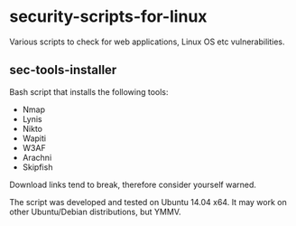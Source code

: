 # security-scripts-for-linux
Various scripts to check for web applications, Linux OS etc vulnerabilities.
## sec-tools-installer
Bash script that installs the following tools:
* Nmap
* Lynis
* Nikto
* Wapiti
* W3AF
* Arachni
* Skipfish

Download links tend to break, therefore consider yourself warned.

The script was developed and tested on Ubuntu 14.04 x64. It may work on other Ubuntu/Debian distributions, but YMMV.

